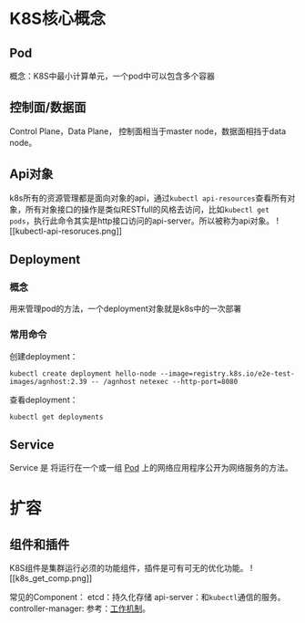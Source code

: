 # K8S核心概念

## Pod
概念：K8S中最小计算单元，一个pod中可以包含多个容器
## 控制面/数据面
Control Plane，Data Plane， 控制面相当于master node，数据面相挡于data node。

## Api对象
k8s所有的资源管理都是面向对象的api，通过`kubectl api-resources`查看所有对象，所有对象接口的操作是类似RESTfull的风格去访问，比如`kubectl get pods`，执行此命令其实是http接口访问的api-server。所以被称为api对象。
![[kubectl-api-resoruces.png]]


## Deployment
### 概念
用来管理pod的方法，一个deployment对象就是k8s中的一次部署

### 常用命令
创建deployment：
```
kubectl create deployment hello-node --image=registry.k8s.io/e2e-test-images/agnhost:2.39 -- /agnhost netexec --http-port=8080
```

查看deployment：
```
kubectl get deployments
```


## Service
Service 是 将运行在一个或一组 [Pod](https://kubernetes.io/zh-cn/docs/concepts/workloads/pods/) 上的网络应用程序公开为网络服务的方法。


# 扩容

## 组件和插件
K8S组件是集群运行必须的功能组件，插件是可有可无的优化功能。
![[k8s_get_comp.png]]

常见的Component：
etcd：持久化存储
api-server：和`kubectl`通信的服务。
controller-manager:
参考：[工作机制](https://learn.lianglianglee.com/%e4%b8%93%e6%a0%8f/Kubernetes%e5%85%a5%e9%97%a8%e5%ae%9e%e6%88%98%e8%af%be/10%20%e8%87%aa%e5%8a%a8%e5%8c%96%e7%9a%84%e8%bf%90%e7%bb%b4%e7%ae%a1%e7%90%86%ef%bc%9a%e6%8e%a2%e7%a9%b6Kubernetes%e5%b7%a5%e4%bd%9c%e6%9c%ba%e5%88%b6%e7%9a%84%e5%a5%a5%e7%a7%98.md)。

